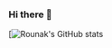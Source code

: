 ### Hi there 👋

<!--
**Rounak-Aggarwal/Rounak-Aggarwal** is a ✨ _special_ ✨ repository because its `README.md` (this file) appears on your GitHub profile.

Here are some ideas to get you started:

- 🔭 I’m currently working on ...
- 🌱 I’m currently learning ...
- 👯 I’m looking to collaborate on ...
- 🤔 I’m looking for help with ...
- 💬 Ask me about ...
- 📫 How to reach me: ...
- 😄 Pronouns: ...
- ⚡ Fun fact: ...
-->
[![Rounak's GitHub stats](https://github-readme-stats.vercel.app/api?username=Rounak-Aggarwal&show_icons=true&theme=radical)
